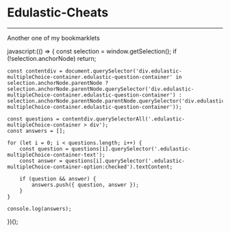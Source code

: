 # Edulastic-Cheats
***********
Another one of my bookmarklets


javascript:(() => {
    const selection = window.getSelection();
    if (!selection.anchorNode) return;
    
    const contentdiv = document.querySelector('div.edulastic-multipleChoice-container.edulastic-question-container' in selection.anchorNode.parentNode ? selection.anchorNode.parentNode.querySelector('div.edulastic-multipleChoice-container.edulastic-question-container') : selection.anchorNode.parentNode.parentNode.querySelector('div.edulastic-multipleChoice-container.edulastic-question-container'));
    
    const questions = contentdiv.querySelectorAll('.edulastic-multipleChoice-container > div');
    const answers = [];
    
    for (let i = 0; i < questions.length; i++) {
        const question = questions[i].querySelector('.edulastic-multipleChoice-container-text');
        const answer = questions[i].querySelector('.edulastic-multipleChoice-container-option:checked').textContent;
    
        if (question && answer) {
            answers.push({ question, answer });
        }
    }
    
    console.log(answers);
})();
